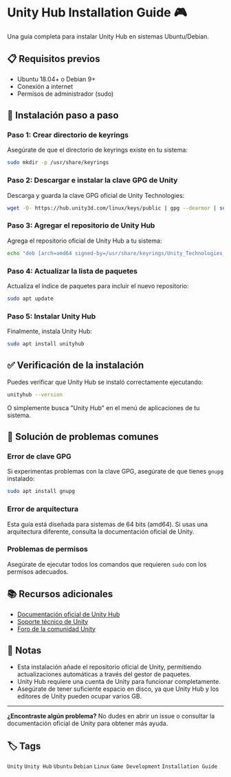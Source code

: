 # Unity Hub Installation Guide 🎮

Una guía completa para instalar Unity Hub en sistemas Ubuntu/Debian.

## 📋 Requisitos previos

- Ubuntu 18.04+ o Debian 9+
- Conexión a internet
- Permisos de administrador (sudo)

## 🚀 Instalación paso a paso

### Paso 1: Crear directorio de keyrings

Asegúrate de que el directorio de keyrings existe en tu sistema:

```bash
sudo mkdir -p /usr/share/keyrings
```

### Paso 2: Descargar e instalar la clave GPG de Unity

Descarga y guarda la clave GPG oficial de Unity Technologies:

```bash
wget -O- https://hub.unity3d.com/linux/keys/public | gpg --dearmor | sudo tee /usr/share/keyrings/Unity_Technologies_ApS.gpg > /dev/null
```

### Paso 3: Agregar el repositorio de Unity Hub

Agrega el repositorio oficial de Unity Hub a tu sistema:

```bash
echo "deb [arch=amd64 signed-by=/usr/share/keyrings/Unity_Technologies_ApS.gpg] https://hub.unity3d.com/linux/repos/deb stable main" | sudo tee /etc/apt/sources.list.d/unityhub.list
```

### Paso 4: Actualizar la lista de paquetes

Actualiza el índice de paquetes para incluir el nuevo repositorio:

```bash
sudo apt update
```

### Paso 5: Instalar Unity Hub

Finalmente, instala Unity Hub:

```bash
sudo apt install unityhub
```

## ✅ Verificación de la instalación

Puedes verificar que Unity Hub se instaló correctamente ejecutando:

```bash
unityhub --version
```

O simplemente busca "Unity Hub" en el menú de aplicaciones de tu sistema.

## 🔧 Solución de problemas comunes

### Error de clave GPG
Si experimentas problemas con la clave GPG, asegúrate de que tienes `gnupg` instalado:

```bash
sudo apt install gnupg
```

### Error de arquitectura
Esta guía está diseñada para sistemas de 64 bits (amd64). Si usas una arquitectura diferente, consulta la documentación oficial de Unity.

### Problemas de permisos
Asegúrate de ejecutar todos los comandos que requieren `sudo` con los permisos adecuados.

## 📚 Recursos adicionales

- [Documentación oficial de Unity Hub](https://docs.unity3d.com/Hub/manual/index.html)
- [Soporte técnico de Unity](https://support.unity.com/)
- [Foro de la comunidad Unity](https://forum.unity.com/)

## 📝 Notas

- Esta instalación añade el repositorio oficial de Unity, permitiendo actualizaciones automáticas a través del gestor de paquetes.
- Unity Hub requiere una cuenta de Unity para funcionar completamente.
- Asegúrate de tener suficiente espacio en disco, ya que Unity Hub y los editores de Unity pueden ocupar varios GB.

---

**¿Encontraste algún problema?** No dudes en abrir un issue o consultar la documentación oficial de Unity para obtener más ayuda.

## 🏷️ Tags

`Unity` `Unity Hub` `Ubuntu` `Debian` `Linux` `Game Development` `Installation Guide`
